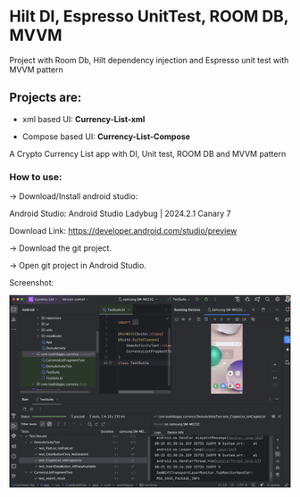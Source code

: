 # Hilt DI, Espresso UnitTest, ROOM DB, MVVM
Project with Room Db, Hilt dependency injection and Espresso unit test with MVVM pattern

## Projects are:

* xml based UI: **Currency-List-xml**

* Compose based UI: **Currency-List-Compose**


A Crypto Currency List app with DI, Unit test, ROOM DB and MVVM pattern

### How to use:

-> Download/Install android studio:

Android Studio: Android Studio Ladybug | 2024.2.1 Canary 7

Download Link: https://developer.android.com/studio/preview

-> Download the git project.

-> Open git project in Android Studio.


Screenshot:

![Unit test screenshot](https://raw.githubusercontent.com/TouhidApps/Hilt-DI-Espresso-UnitTest-MVVM/main/Currency-List-xml/img/unittest.png)



